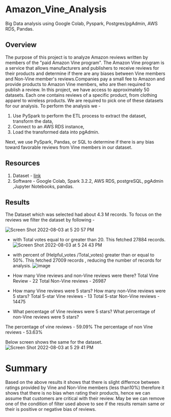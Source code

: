 # Amazon_Vine_Analysis

Big Data analysis using Google Colab, Pyspark, Postgres/pgAdmin, AWS RDS, Pandas.

## Overview 
The purpose of this project is to analyze Amazon reviews written by members of the "paid Amazon Vine program". The Amazon Vine program is a service that allows manufacturers and publishers to receive reviews for their products and determine if there are any biases between Vine members and Non-Vine member's reviews.Companies pay a small fee to Amazon and provide products to Amazon Vine members, who are then required to publish a review.
In this project, we have access to approximately 50 datasets. Each one contains reviews of a specific product, from clothing apparel to wireless products. We are required to pick one of these datasets for our analysis.
To perform the analysis we - 
 1. Use PySpark to perform the ETL process to extract the dataset, transform the data,
 2. Connect to an AWS RDS instance,
 3. Load the transformed data into pgAdmin. 
 
 Next, we use PySpark, Pandas, or SQL to determine if there is any bias toward favorable reviews from Vine members in our dataset.
 
 ## Resources
 1. Dataset - [link](https://s3.amazonaws.com/amazon-reviews-pds/tsv/amazon_reviews_us_Shoes_v1_00.tsv.gz)
 2. Software - Google Colab, Spark 3.2.2, AWS RDS, postgreSQL, pgAdmin ,Jupyter Notebooks, pandas.
 
 ## Results
 
 The Dataset which was selected had about 4.3 M records. To focus on the reviews we filter the dataset by following - 

 
![Screen Shot 2022-08-03 at 5 20 57 PM](https://user-images.githubusercontent.com/98556229/182722531-23ffdfa5-5896-4674-b944-06d001b441f8.png)

 - with Total votes equal to or greater than 20. This fetched 27884 records.
 ![Screen Shot 2022-08-03 at 5 24 43 PM](https://user-images.githubusercontent.com/98556229/182722884-0169a41b-d879-427d-9377-09770793ad50.png)

 - with percent of (Helpful_votes /Total_votes) greater than or equal to 50%. This fetched 27009 records , reducing the number of records for analysis.
 ![image](https://user-images.githubusercontent.com/98556229/182723045-8b934f3b-d631-4b02-8683-12cfe6e90656.png)
 
- How many Vine reviews and non-Vine reviews were there?
Total Vine Review - 22 
Total Non-Vine reviews - 26987


- How many Vine reviews were 5 stars? How many non-Vine reviews were 5 stars?
Total 5-star Vine reviews - 13
Total 5-star Non-Vine reviews - 14475

- What percentage of Vine reviews were 5 stars? What percentage of non-Vine reviews were 5 stars?

The percentage of vine reviews - 59.09%
The percentage of non Vine reviews - 53.63%

Below screen shows the same for the dataset.
![Screen Shot 2022-08-03 at 5 29 41 PM](https://user-images.githubusercontent.com/98556229/182723434-4d48f654-0184-4403-bf7c-aa6144d07b5d.png)

# Summary
Based on the above results it shows that there is slight differnce between ratings provided by Vine and Non-Vine members (less than10%) therefore it shows that there is no bias when rating their products, hence we can assume that customers are critical with their review.
May be we can remove one of the condition of filter used above to see if the results remain same or their is positive or negative bias of reviews.
